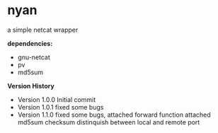 nyan
====

a simple netcat wrapper

**dependencies:**

* gnu-netcat
* pv
* md5sum


**Version History**

* Version 1.0.0 Initial commit
* Version 1.0.1 fixed some bugs
* Version 1.1.0 fixed some bugs, 
                attached forward function
                attached md5sum checksum 
                distinquish between local and remote port
